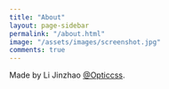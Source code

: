 ```yaml
---
title: "About"
layout: page-sidebar
permalink: "/about.html"
image: "/assets/images/screenshot.jpg"
comments: true
---
```

Made by Li Jinzhao [@Opticcss](https://opticcss.github.io/).

